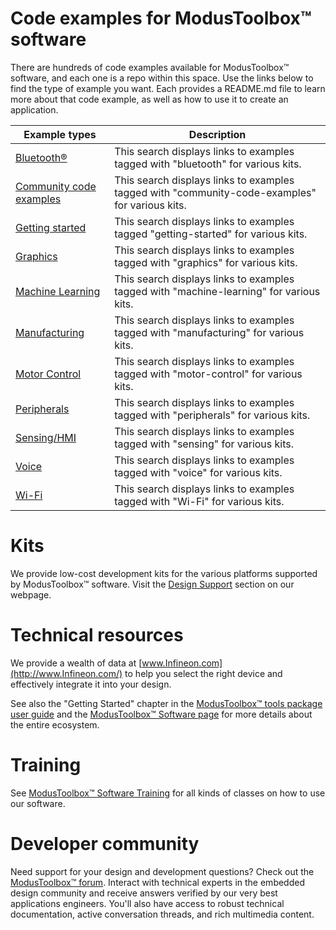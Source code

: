 # Code examples for ModusToolbox™ software

There are hundreds of code examples available for ModusToolbox™ software, and each one is a repo within this space. Use the links below to find the type of example you want. Each provides a README.md file to learn more about that code example, as well as how to use it to create an application.

| Example types | Description |
| ----- | ----- |
| [Bluetooth®](https://github.com/orgs/Infineon/repositories?q=topic%3Abluetooth&type=all&language=&sort=) | This search displays links to examples tagged with "bluetooth" for various kits. |
| [Community code examples](https://github.com/orgs/Infineon/repositories?q=topic%3Acommunity-code-examples&type=all&language=&sort=) | This search displays links to examples tagged with "community-code-examples" for various kits. |
| [Getting started](https://github.com/orgs/Infineon/repositories?q=topic%3Agetting-started&type=all&language=&sort=) | This search displays links to examples tagged "getting-started" for various kits. |
| [Graphics](https://github.com/orgs/Infineon/repositories?q=topic%3Agraphics&type=all&language=&sort=) | This search displays links to examples tagged with "graphics" for various kits. |
| [Machine Learning](https://github.com/orgs/Infineon/repositories?q=topic%3Amachine-learning&type=all&language=&sort=) | This search displays links to examples tagged with "machine-learning" for various kits. |
| [Manufacturing](https://github.com/orgs/Infineon/repositories?q=topic%3Amanufacturing&type=all&language=&sort=) | This search displays links to examples tagged with "manufacturing" for various kits. |
| [Motor Control](https://github.com/orgs/Infineon/repositories?q=topic%3Amotor-control&type=all&language=&sort=) | This search displays links to examples tagged with "motor-control" for various kits. |
| [Peripherals](https://github.com/orgs/Infineon/repositories?q=topic%3Aperipherals&type=all&language=&sort=) | This search displays links to examples tagged with "peripherals" for various kits. |
| [Sensing/HMI](https://github.com/orgs/Infineon/repositories?q=topic%3Asensing&type=all&language=&sort=) | This search displays links to examples tagged with "sensing" for various kits. |
| [Voice](https://github.com/orgs/Infineon/repositories?q=topic%3Avoice&type=all&language=&sort=) | This search displays links to examples tagged with "voice" for various kits. |
| [Wi-Fi](https://github.com/orgs/Infineon/repositories?q=topic%3Awi-fi&type=all&language=&sort=) | This search displays links to examples tagged with "Wi-Fi" for various kits. |


# Kits
We provide low-cost development kits for the various platforms supported by ModusToolbox™ software. Visit the [Design Support](https://www.infineon.com/cms/en/design-support/tools/sdk/modustoolbox-software/#!designsupport) section on our webpage.

# Technical resources
We provide a wealth of data at [www.Infineon.com](http://www.Infineon.com/) to help you select the right device and effectively integrate it into your design.

See also the "Getting Started" chapter in the [ModusToolbox™ tools package user guide](http://www.Infineon.com/ModusToolboxUserGuide) and the [ModusToolbox™ Software page](https://github.com/Infineon/modustoolbox-software) for more details about the entire ecosystem.

# Training
See [ModusToolbox™ Software Training](https://github.com/Infineon/training-modustoolbox) for all kinds of classes on how to use our software.

# Developer community 
Need support for your design and development questions? Check out the [ModusToolbox™ forum](https://community.infineon.com/t5/ModusToolbox/ct-p/ModusToolbox). Interact with technical experts in the embedded design community and receive answers verified by our very best applications engineers. You'll also have access to robust technical documentation, active conversation threads, and rich multimedia content.

